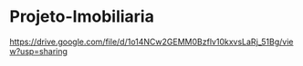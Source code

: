 # Projeto-Imobiliaria
https://drive.google.com/file/d/1o14NCw2GEMM0Bzflv10kxvsLaRj_51Bg/view?usp=sharing
